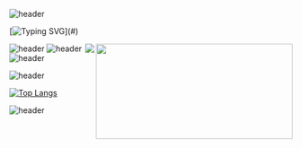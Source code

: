 ![header](https://capsule-render.vercel.app/api?type=waving&height=200&width=2000&color=gradient&section=header)

[![Typing SVG](https://readme-typing-svg.demolab.com?font=Exo+2&weight=800&size=25&duration=8000&pause=500&color=F7CB71&multiline=true&random=true&width=1000&height=100&lines=Thanks+for+stopping+by.+I+hope+you+find+something+that+inspires+you!)](#)


<div><img  align='right' width='350' height='170' src="https://leetcard.jacoblin.cool/park4812?theme=nord&font=Work%20Sans&ext=contest"></div>

<img align='right' src="http://mazassumnida.wtf/api/v2/generate_badge?boj=park4812">



![header](https://img.shields.io/badge/C%23-239120?style=for-the-badge&logo=c-sharp&logoColor=white)
![header](https://img.shields.io/badge/Swift-FA7343?style=for-the-badge&logo=swift&logoColor=white)
![header](https://img.shields.io/badge/Figma-F24E1E?style=for-the-badge&logo=figma&logoColor=white)


![header](https://img.shields.io/badge/.NET-5C2D91?style=for-the-badge&logo=.net&logoColor=white)

[![Top Langs](https://github-readme-stats.vercel.app/api/top-langs/?username=park4812)](https://github.com/anuraghazra/github-readme-stats)

![header](https://capsule-render.vercel.app/api?type=waving&height=200&color=gradient&text=&section=footer)
<!--
**park4812/park4812** is a ✨ _special_ ✨ repository because its `README.md` (this file) appears on your GitHub profile.

Here are some ideas to get you started:

- 🔭 I’m currently working on ...
- 🌱 I’m currently learning ...
- 👯 I’m looking to collaborate on ...
- 🤔 I’m looking for help with ...
- 💬 Ask me about ...
- 📫 How to reach me: ...
- 😄 Pronouns: ...
- ⚡ Fun fact: ...
-->

